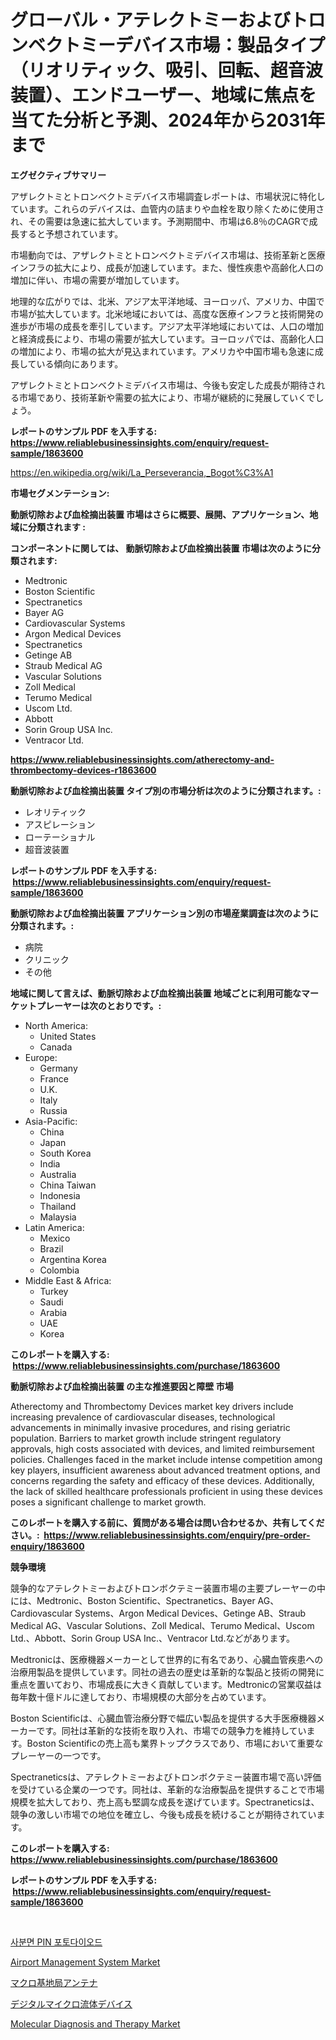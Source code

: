 <p><h1>グローバル・アテレクトミーおよびトロンベクトミーデバイス市場：製品タイプ（リオリティック、吸引、回転、超音波装置）、エンドユーザー、地域に焦点を当てた分析と予測、2024年から2031年まで</h1></p><p><strong>エグゼクティブサマリー</strong></p>
<p><p>アザレクトミとトロンベクトミデバイス市場調査レポートは、市場状況に特化しています。これらのデバイスは、血管内の詰まりや血栓を取り除くために使用され、その需要は急速に拡大しています。予測期間中、市場は6.8％のCAGRで成長すると予想されています。</p><p>市場動向では、アザレクトミとトロンベクトミデバイス市場は、技術革新と医療インフラの拡大により、成長が加速しています。また、慢性疾患や高齢化人口の増加に伴い、市場の需要が増加しています。</p><p>地理的な広がりでは、北米、アジア太平洋地域、ヨーロッパ、アメリカ、中国で市場が拡大しています。北米地域においては、高度な医療インフラと技術開発の進歩が市場の成長を牽引しています。アジア太平洋地域においては、人口の増加と経済成長により、市場の需要が拡大しています。ヨーロッパでは、高齢化人口の増加により、市場の拡大が見込まれています。アメリカや中国市場も急速に成長している傾向にあります。</p><p>アザレクトミとトロンベクトミデバイス市場は、今後も安定した成長が期待される市場であり、技術革新や需要の拡大により、市場が継続的に発展していくでしょう。</p></p>
<p><strong>レポートのサンプル PDF を入手する: <a href="https://www.reliablebusinessinsights.com/enquiry/request-sample/1863600">https://www.reliablebusinessinsights.com/enquiry/request-sample/1863600</a></strong></p>
<p><a href="https://en.wikipedia.org/wiki/La_Perseverancia,_Bogot%C3%A1">https://en.wikipedia.org/wiki/La_Perseverancia,_Bogot%C3%A1</a></p>
<p><strong>市場セグメンテーション:</strong></p>
<p><strong> 動脈切除および血栓摘出装置 市場はさらに概要、展開、アプリケーション、地域に分類されます :</strong></p>
<p><strong>コンポーネントに関しては、 動脈切除および血栓摘出装置 市場は次のように分類されます: &nbsp;</strong></p>
<p><ul><li>Medtronic</li><li>Boston Scientific</li><li>Spectranetics</li><li>Bayer AG</li><li>Cardiovascular Systems</li><li>Argon Medical Devices</li><li>Spectranetics</li><li>Getinge AB</li><li>Straub Medical AG</li><li>Vascular Solutions</li><li>Zoll Medical</li><li>Terumo Medical</li><li>Uscom Ltd.</li><li>Abbott</li><li>Sorin Group USA Inc.</li><li>Ventracor Ltd.</li></ul></p>
<p><strong><a href="https://www.reliablebusinessinsights.com/atherectomy-and-thrombectomy-devices-r1863600">https://www.reliablebusinessinsights.com/atherectomy-and-thrombectomy-devices-r1863600</a></strong></p>
<p><strong> 動脈切除および血栓摘出装置 タイプ別の市場分析は次のように分類されます。:</strong></p>
<p><ul><li>レオリティック</li><li>アスピレーション</li><li>ローテーショナル</li><li>超音波装置</li></ul></p>
<p><strong>レポートのサンプル PDF を入手する: &nbsp;<a href="https://www.reliablebusinessinsights.com/enquiry/request-sample/1863600">https://www.reliablebusinessinsights.com/enquiry/request-sample/1863600</a></strong></p>
<p><strong> 動脈切除および血栓摘出装置 アプリケーション別の市場産業調査は次のように分類されます。:</strong></p>
<p><ul><li>病院</li><li>クリニック</li><li>その他</li></ul></p>
<p><strong>地域に関して言えば、動脈切除および血栓摘出装置 地域ごとに利用可能なマーケットプレーヤーは次のとおりです。:</strong></p>
<p><ul>
    <li>
        North America:
        <ul>
            <li>United States</li>
            <li>Canada</li>
        </ul>
    </li>
    <li>
        Europe:
        <ul>
            <li>Germany</li>
            <li>France</li>
            <li>U.K.</li>
            <li>Italy</li>
            <li>Russia</li>
        </ul>
    </li>
    <li>
        Asia-Pacific:
        <ul>
            <li>China</li>
            <li>Japan</li>
            <li>South Korea</li>
            <li>India</li>
            <li>Australia</li>
            <li>China Taiwan</li>
            <li>Indonesia</li>
            <li>Thailand</li>
            <li>Malaysia</li>
        </ul>
    </li>
    <li>
        Latin America:
        <ul>
            <li>Mexico</li>
            <li>Brazil</li>
            <li>Argentina Korea</li>
            <li>Colombia</li>
        </ul>
    </li>
    <li>
        Middle East & Africa:
        <ul>
            <li>Turkey</li>
            <li>Saudi</li>
            <li>Arabia</li>
            <li>UAE</li>
            <li>Korea</li>
        </ul>
    </li>
    </ul></p>
<p><strong>このレポートを購入する: &nbsp;<a href="https://www.reliablebusinessinsights.com/purchase/1863600">https://www.reliablebusinessinsights.com/purchase/1863600</a></strong></p>
<p><strong>動脈切除および血栓摘出装置 の主な推進要因と障壁 市場</strong></p>
<p><p>Atherectomy and Thrombectomy Devices market key drivers include increasing prevalence of cardiovascular diseases, technological advancements in minimally invasive procedures, and rising geriatric population. Barriers to market growth include stringent regulatory approvals, high costs associated with devices, and limited reimbursement policies. Challenges faced in the market include intense competition among key players, insufficient awareness about advanced treatment options, and concerns regarding the safety and efficacy of these devices. Additionally, the lack of skilled healthcare professionals proficient in using these devices poses a significant challenge to market growth.</p></p>
<p><strong>このレポートを購入する前に、質問がある場合は問い合わせるか、共有してください。:&nbsp; <a href="https://www.reliablebusinessinsights.com/enquiry/pre-order-enquiry/1863600">https://www.reliablebusinessinsights.com/enquiry/pre-order-enquiry/1863600</a></strong></p>
<p><strong>競争環境</strong></p>
<p><p>競争的なアテレクトミーおよびトロンボクテミー装置市場の主要プレーヤーの中には、Medtronic、Boston Scientific、Spectranetics、Bayer AG、Cardiovascular Systems、Argon Medical Devices、Getinge AB、Straub Medical AG、Vascular Solutions、Zoll Medical、Terumo Medical、Uscom Ltd.、Abbott、Sorin Group USA Inc.、Ventracor Ltd.などがあります。</p><p>Medtronicは、医療機器メーカーとして世界的に有名であり、心臓血管疾患への治療用製品を提供しています。同社の過去の歴史は革新的な製品と技術の開発に重点を置いており、市場成長に大きく貢献しています。Medtronicの営業収益は毎年数十億ドルに達しており、市場規模の大部分を占めています。</p><p>Boston Scientificは、心臓血管治療分野で幅広い製品を提供する大手医療機器メーカーです。同社は革新的な技術を取り入れ、市場での競争力を維持しています。Boston Scientificの売上高も業界トップクラスであり、市場において重要なプレーヤーの一つです。</p><p>Spectraneticsは、アテレクトミーおよびトロンボクテミー装置市場で高い評価を受けている企業の一つです。同社は、革新的な治療製品を提供することで市場規模を拡大しており、売上高も堅調な成長を遂げています。Spectraneticsは、競争の激しい市場での地位を確立し、今後も成長を続けることが期待されています。</p></p>
<p><strong>このレポートを購入する: &nbsp; <a href="https://www.reliablebusinessinsights.com/purchase/1863600">https://www.reliablebusinessinsights.com/purchase/1863600</a></strong></p>
<p><strong>レポートのサンプル PDF を入手する: &nbsp;<a href="https://www.reliablebusinessinsights.com/enquiry/request-sample/1863600">https://www.reliablebusinessinsights.com/enquiry/request-sample/1863600</a></strong><strong></strong></p>
<p>&nbsp;</p>
<p><p><a href="https://github.com/Nicolasrown5/Market-Research-Report-List-1/blob/main/3799264122783.md">사분면 PIN 포토다이오드</a></p><p><a href="https://issuu.com/reportprime-2/docs/airport-management-system-market-size-2030.pptx">Airport Management System Market</a></p><p><a href="https://github.com/schmahlson/Market-Research-Report-List-2/blob/main/4209818109369.md">マクロ基地局アンテナ</a></p><p><a href="https://github.com/roulaayoub-saad/Market-Research-Report-List-2/blob/main/5452161109366.md">デジタルマイクロ流体デバイス</a></p><p><a href="https://issuu.com/reportprime-2/docs/molecular-diagnosis-and-therapy-market-size-2030.p">Molecular Diagnosis and Therapy Market</a></p></p>